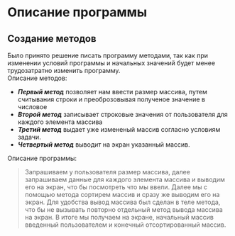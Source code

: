 # Описание программы
## Создание методов
Было принято решение писать программу методами, так как при изменении условий программы и начальных значений будет менее трудозатратно изменить программу.  
Описание методов:
* ***Первый метод*** позволяет нам ввести размер массива, путем считывания строки и преоброзовывая полученое значение в числовое
* ***Второй метод*** записывает строковые значения от пользователя для каждого элемента массива
* ***Третий метод*** выдает уже измененый массив согласно условиям задачи.
* ***Четвертый метод*** выводит на экран указанный массив.

Описание программы:  
> Запрашиваем у пользователя размер массива, далее запрашиваем данные для каждого элемента массива и выводим его на экран, что бы посмотреть что мы ввели. Далее мы с помощью метода сортирем массив и сразу же выводим его на экран. Для удобства вывод массива был сделан в теле метода, что бы не вызывать повторно отдельный метод вывода массива на экран. В итоге мы получаем на экране, начальный массив введенный пользователем и конечный отсортированный массив.